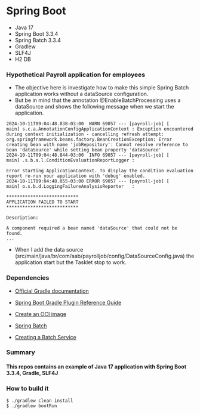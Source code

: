 # Spring Boot
* Java 17
* Spring Boot 3.3.4
* Spring Batch 3.3.4
* Gradlew
* SLF4J
* H2 DB

### Hypothetical Payroll application for employees

* The objective here is investigate how to make this simple Spring Batch application works without a dataSource configuration.
* But be in mind that the annotation @EnableBatchProcessing uses a dataSource and shows the following message when we start the application.

```
2024-10-11T09:04:48.838-03:00  WARN 69057 --- [payroll-job] [           main] s.c.a.AnnotationConfigApplicationContext : Exception encountered during context initialization - cancelling refresh attempt: org.springframework.beans.factory.BeanCreationException: Error creating bean with name 'jobRepository': Cannot resolve reference to bean 'dataSource' while setting bean property 'dataSource'
2024-10-11T09:04:48.844-03:00  INFO 69057 --- [payroll-job] [           main] .s.b.a.l.ConditionEvaluationReportLogger :

Error starting ApplicationContext. To display the condition evaluation report re-run your application with 'debug' enabled.
2024-10-11T09:04:48.855-03:00 ERROR 69057 --- [payroll-job] [           main] o.s.b.d.LoggingFailureAnalysisReporter   :

***************************
APPLICATION FAILED TO START
***************************

Description:

A component required a bean named 'dataSource' that could not be found.
...
```
* When I add the data source (src/main/java/br/com/aab/payrolljob/config/DataSourceConfig.java) the application start but the Tasklet stop to work.


### Dependencies

* [Official Gradle documentation](https://docs.gradle.org)
* [Spring Boot Gradle Plugin Reference Guide](https://docs.spring.io/spring-boot/3.3.4/gradle-plugin)
* [Create an OCI image](https://docs.spring.io/spring-boot/3.3.4/gradle-plugin/packaging-oci-image.html)
* [Spring Batch](https://docs.spring.io/spring-boot/docs/3.3.4/reference/htmlsingle/index.html#howto.batch)

* [Creating a Batch Service](https://spring.io/guides/gs/batch-processing/)

### Summary

#### This repos contains an example of Java 17 application with Spring Boot 3.3.4, Gradle, SLF4J 

### How to build it

```
$ ./gradlew clean install
$ ./gradlew bootRun
```


